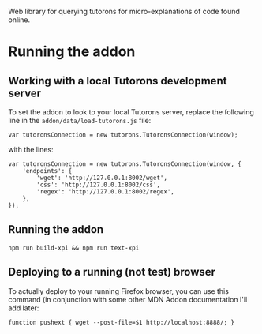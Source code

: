 Web library for querying tutorons for micro-explanations of code found online.

# Running the addon

## Working with a local Tutorons development server

To set the addon to look to your local Tutorons server, replace the following line in the `addon/data/load-tutorons.js` file:

    var tutoronsConnection = new tutorons.TutoronsConnection(window);

with the lines:

    var tutoronsConnection = new tutorons.TutoronsConnection(window, {
        'endpoints': {
            'wget': 'http://127.0.0.1:8002/wget',
            'css': 'http://127.0.0.1:8002/css',
            'regex': 'http://127.0.0.1:8002/regex',
        },
    });

## Running the addon

    npm run build-xpi && npm run text-xpi

## Deploying to a running (not test) browser

To actually deploy to your running Firefox browser, you can use this command (in conjunction with some other MDN Addon documentation I'll add later:

    function pushext { wget --post-file=$1 http://localhost:8888/; }

